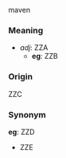 maven
### Meaning
+ _adj_: ZZA
    + __eg__: ZZB

### Origin

ZZC

### Synonym

__eg__: ZZD

+ ZZE



